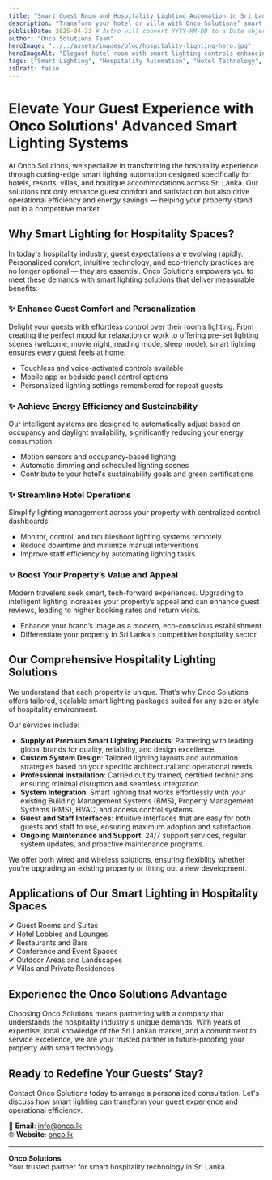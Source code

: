```yaml
---
title: "Smart Guest Room and Hospitality Lighting Automation in Sri Lanka"
description: "Transform your hotel or villa with Onco Solutions’ smart lighting systems. Improve guest comfort, save energy, and modernize operations across Sri Lanka."
publishDate: 2025-04-23 # Astro will convert YYYY-MM-DD to a Date object
author: "Onco Solutions Team"
heroImage: "../../assets/images/blog/hospitality-lighting-hero.jpg"
heroImageAlt: "Elegant hotel room with smart lighting controls enhancing guest experience"
tags: ["Smart Lighting", "Hospitality Automation", "Hotel Technology", "Guest Experience", "Energy Efficiency", "Sri Lanka", "Smart Hotel"]
isDraft: false
---
```


# Elevate Your Guest Experience with Onco Solutions' Advanced Smart Lighting Systems

At Onco Solutions, we specialize in transforming the hospitality experience through cutting-edge smart lighting automation designed specifically for hotels, resorts, villas, and boutique accommodations across Sri Lanka. Our solutions not only enhance guest comfort and satisfaction but also drive operational efficiency and energy savings — helping your property stand out in a competitive market.

## Why Smart Lighting for Hospitality Spaces?

In today's hospitality industry, guest expectations are evolving rapidly. Personalized comfort, intuitive technology, and eco-friendly practices are no longer optional — they are essential. Onco Solutions empowers you to meet these demands with smart lighting solutions that deliver measurable benefits:

### ✨ Enhance Guest Comfort and Personalization

Delight your guests with effortless control over their room’s lighting. From creating the perfect mood for relaxation or work to offering pre-set lighting scenes (welcome, movie night, reading mode, sleep mode), smart lighting ensures every guest feels at home.

- Touchless and voice-activated controls available  
- Mobile app or bedside panel control options  
- Personalized lighting settings remembered for repeat guests  

### ✨ Achieve Energy Efficiency and Sustainability

Our intelligent systems are designed to automatically adjust based on occupancy and daylight availability, significantly reducing your energy consumption:

- Motion sensors and occupancy-based lighting  
- Automatic dimming and scheduled lighting scenes  
- Contribute to your hotel's sustainability goals and green certifications  

### ✨ Streamline Hotel Operations

Simplify lighting management across your property with centralized control dashboards:

- Monitor, control, and troubleshoot lighting systems remotely  
- Reduce downtime and minimize manual interventions  
- Improve staff efficiency by automating lighting tasks  

### ✨ Boost Your Property’s Value and Appeal

Modern travelers seek smart, tech-forward experiences. Upgrading to intelligent lighting increases your property’s appeal and can enhance guest reviews, leading to higher booking rates and return visits.

- Enhance your brand’s image as a modern, eco-conscious establishment  
- Differentiate your property in Sri Lanka's competitive hospitality sector  

## Our Comprehensive Hospitality Lighting Solutions

We understand that each property is unique. That’s why Onco Solutions offers tailored, scalable smart lighting packages suited for any size or style of hospitality environment.

Our services include:

- **Supply of Premium Smart Lighting Products**: Partnering with leading global brands for quality, reliability, and design excellence.  
- **Custom System Design**: Tailored lighting layouts and automation strategies based on your specific architectural and operational needs.  
- **Professional Installation**: Carried out by trained, certified technicians ensuring minimal disruption and seamless integration.  
- **System Integration**: Smart lighting that works effortlessly with your existing Building Management Systems (BMS), Property Management Systems (PMS), HVAC, and access control systems.  
- **Guest and Staff Interfaces**: Intuitive interfaces that are easy for both guests and staff to use, ensuring maximum adoption and satisfaction.  
- **Ongoing Maintenance and Support**: 24/7 support services, regular system updates, and proactive maintenance programs.  

We offer both wired and wireless solutions, ensuring flexibility whether you're upgrading an existing property or fitting out a new development.

## Applications of Our Smart Lighting in Hospitality Spaces

✔ Guest Rooms and Suites  
✔ Hotel Lobbies and Lounges  
✔ Restaurants and Bars  
✔ Conference and Event Spaces  
✔ Outdoor Areas and Landscapes  
✔ Villas and Private Residences  

## Experience the Onco Solutions Advantage

Choosing Onco Solutions means partnering with a company that understands the hospitality industry's unique demands. With years of expertise, local knowledge of the Sri Lankan market, and a commitment to service excellence, we are your trusted partner in future-proofing your property with smart technology.

## Ready to Redefine Your Guests’ Stay?

Contact Onco Solutions today to arrange a personalized consultation. Let's discuss how smart lighting can transform your guest experience and operational efficiency.

📧 **Email**: info@onco.lk  
🌐 **Website**: [onco.lk](https://onco.lk)

---

**Onco Solutions**  
Your trusted partner for smart hospitality technology in Sri Lanka.

